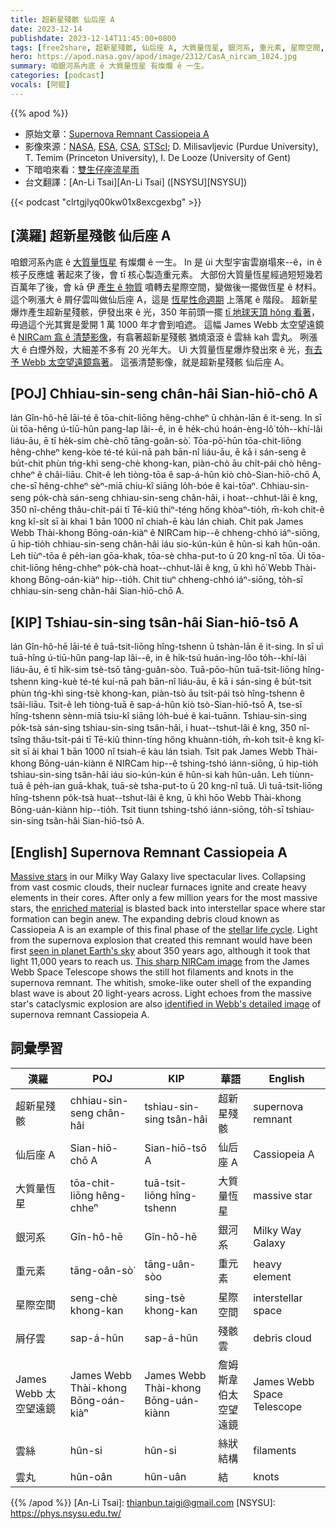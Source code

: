 ```yaml
---
title: 超新星殘骸 仙后座 A
date: 2023-12-14
publishdate: 2023-12-14T11:45:00+0800
tags: [free2share, 超新星殘骸, 仙后座 A, 大質量恆星, 銀河系, 重元素, 星際空間, 屑仔雲, James Webb 太空望遠鏡, 雲絲, 雲丸]
hero: https://apod.nasa.gov/apod/image/2312/CasA_nircam_1024.jpg
summary: 咱銀河系內底 ê 大質量恆星 有燦爛 ê 一生。
categories: [podcast]
vocals: [阿錕]
---
```


{{% apod %}}

- 原始文章：[Supernova Remnant Cassiopeia A](https://apod.nasa.gov/apod/ap231214.html)
- 影像來源：[NASA](https://www.nasa.gov/), [ESA](https://www.esa.int/), [CSA](https://www.asc-csa.gc.ca/eng/), [STScI](https://www.stsci.edu/); D. Milisavljevic (Purdue University), T. Temim (Princeton University), I. De Looze (University of Gent)
- 下暗咱來看：[雙生仔座流星雨](https://earthsky.org/astronomy-essentials/everything-you-need-to-know-geminid-meteor-shower/)
- 台文翻譯：[An-Li Tsai][An-Li Tsai] ([NSYSU][NSYSU])

{{< podcast "clrtgjlyq00kw01x8excgexbg" >}}

## [漢羅] 超新星殘骸 仙后座 A
咱銀河系內底 ê [大質量恆星][Massive stars] 有燦爛 ê 一生。
In 是 ùi 大型宇宙雲崩塌來--ê，in ê 核子反應爐 著起來了後，會 tī 核心製造重元素。
大部份大質量恆星經過短短幾若百萬年了後，會 kā 伊 [產生 ê 物質][enriched material] 噴轉去星際空間，變做後一擺做恆星 ê 材料。
這个咧漲大 ê 屑仔雲叫做仙后座 A，這是 [恆星性命週期][stellar life cycle] 上落尾 ê 階段。
超新星爆炸產生超新星殘骸，伊發出來 ê 光，350 年前頭一擺 [tī 地球天頂 hŏng 看著][seen in planet Earth's sky]，毋過這个光其實是愛開 1 萬 1000 年才會到咱遮。
這幅 James Webb 太空望遠鏡 ê [NIRCam 翕 ê 清楚影像][This sharp NIRCam image]，有翕著超新星殘骸 猶燒滾滾 ê 雲絲 kah 雲丸。
咧漲大 ê 白煙外殼，大細差不多有 20 光年大。
Uì 大質量恆星爆炸發出來 ê 光，[有去予 Webb 太空望遠鏡翕著][identified in Webb's detailed image]。
這張清楚影像，就是超新星殘骸 仙后座 A。

## [POJ] Chhiau-sin-seng chân-hâi Sian-hiō-chō A
lán Gîn-hô-hē lāi-té ê tōa-chit-liōng hêng-chheⁿ ū chhàn-lān ê it-seng.
In sī ùi tōa-hêng ú-tiū-hûn pang-lap lâi--ê, in ê he̍k-chú hoán-èng-lô͘ to̍h--khí-lâi liáu-āu, ē tī he̍k-sim chè-chō tāng-goân-sò͘.
Tōa-pō͘-hūn tōa-chit-liōng hêng-chheⁿ keng-kòe té-té kúi-nā pah bān-nî liáu-āu, ē kā i sán-seng ê bu̍t-chit phùn tńg-khì seng-chè khong-kan, piàn-chò āu chi̍t-pái chò hêng-chheⁿ ê châi-liāu.
Chit-ê leh tiòng-tōa ê sap-á-hûn kiò chò-Sian-hiō-chō A, che-sī hêng-chheⁿ sèⁿ-miā chiu-kî siāng lo̍h-bóe ê kai-tōaⁿ.
Chhiau-sin-seng po̍k-chà sán-seng chhiau-sin-seng chân-hâi, i hoat--chhut-lâi ê kng, 350 nî-chêng thâu-chi̍t-pái tī Tē-kiû thiⁿ-téng hőng khòaⁿ-tio̍h, m̄-koh chit-ê kng kî-si̍t sī ài khai 1 bān 1000 nî chiah-ē kàu lán chiah.
Chit pak James Webb Thài-khong Bōng-oán-kiàⁿ ê NIRCam hip--ê chheng-chhó iáⁿ-siōng, ū hip-tio̍h chhiau-sin-seng chân-hâi iáu sio-kún-kún ê hûn-si kah hûn-oân.
Leh tiùⁿ-tōa ê pe̍h-ian gōa-khak, tōa-sè chha-put-to ū 20 kng-nî tōa.
Ùi tōa-chit-liōng hêng-chheⁿ po̍k-chà hoat--chhut-lâi ê kng, ū khì hō͘ Webb Thài-khong Bōng-oán-kiàⁿ hip--tio̍h.
Chit tiuⁿ chheng-chhó iáⁿ-siōng, to̍h-sī chhiau-sin-seng chân-hâi Sian-hiō-chō A.

## [KIP] Tshiau-sin-sing tsân-hâi Sian-hiō-tsō A
lán Gîn-hô-hē lāi-té ê tuā-tsit-liōng hîng-tshenn ū tshàn-lān ê it-sing.
In sī uì tuā-hîng ú-tiū-hûn pang-lap lâi--ê, in ê hi̍k-tsú huán-ìng-lôo to̍h--khí-lâi liáu-āu, ē tī hi̍k-sim tsè-tsō tāng-guân-sòo.
Tuā-pōo-hūn tuā-tsit-liōng hîng-tshenn king-kuè té-té kuí-nā pah bān-nî liáu-āu, ē kā i sán-sing ê bu̍t-tsit phùn tńg-khì sing-tsè khong-kan, piàn-tsò āu tsi̍t-pái tsò hîng-tshenn ê tsâi-liāu.
Tsit-ê leh tiòng-tuā ê sap-á-hûn kiò tsò-Sian-hiō-tsō A, tse-sī hîng-tshenn sènn-miā tsiu-kî siāng lo̍h-bué ê kai-tuānn.
Tshiau-sin-sing po̍k-tsà sán-sing tshiau-sin-sing tsân-hâi, i huat--tshut-lâi ê kng, 350 nî-tsîng thâu-tsi̍t-pái tī Tē-kiû thinn-tíng hőng khuànn-tio̍h, m̄-koh tsit-ê kng kî-si̍t sī ài khai 1 bān 1000 nî tsiah-ē kàu lán tsiah.
Tsit pak James Webb Thài-khong Bōng-uán-kiànn ê NIRCam hip--ê tshing-tshó iánn-siōng, ū hip-tio̍h tshiau-sin-sing tsân-hâi iáu sio-kún-kún ê hûn-si kah hûn-uân.
Leh tiùnn-tuā ê pe̍h-ian guā-khak, tuā-sè tsha-put-to ū 20 kng-nî tuā.
Uì tuā-tsit-liōng hîng-tshenn po̍k-tsà huat--tshut-lâi ê kng, ū khì hōo Webb Thài-khong Bōng-uán-kiànn hip--tio̍h.
Tsit tiunn tshing-tshó iánn-siōng, to̍h-sī tshiau-sin-sing tsân-hâi Sian-hiō-tsō A.

## [English] Supernova Remnant Cassiopeia A
[Massive stars][Massive stars] in our Milky Way Galaxy live spectacular lives.
Collapsing from vast cosmic clouds, their nuclear furnaces ignite and create heavy elements in their cores.
After only a few million years for the most massive stars, the [enriched material][enriched material] is blasted back into interstellar space where star formation can begin anew.
The expanding debris cloud known as Cassiopeia A is an example of this final phase of the [stellar life cycle][stellar life cycle].
Light from the supernova explosion that created this remnant would have been first [seen in planet Earth's sky][seen in planet Earth's sky] about 350 years ago, although it took that light 11,000 years to reach us.
[This sharp NIRCam image][This sharp NIRCam image] from the James Webb Space Telescope shows the still hot filaments and knots in the supernova remnant.
The whitish, smoke-like outer shell of the expanding blast wave is about 20 light-years across.
Light echoes from the massive star's cataclysmic explosion are also [identified in Webb's detailed image][identified in Webb's detailed image] of supernova remnant Cassiopeia A.

## 詞彙學習

|漢羅|POJ|KIP|華語|English|
|-|-|-|-|-|
|超新星殘骸|chhiau-sin-seng chân-hâi|tshiau-sin-sing tsân-hâi|超新星殘骸|supernova remnant|
|仙后座 A|Sian-hiō-chō A|Sian-hiō-tsō A|仙后座 A|Cassiopeia A|
|大質量恆星|tōa-chit-liōng hêng-chheⁿ|tuā-tsit-liōng hîng-tshenn|大質量恆星|massive star|
|銀河系|Gîn-hô-hē|Gîn-hô-hē|銀河系|Milky Way Galaxy|
|重元素|tāng-oân-sò͘|tāng-uân-sòo|重元素|heavy element|
|星際空間|seng-chè khong-kan|sing-tsè khong-kan|星際空間|interstellar space|
|屑仔雲|sap-á-hûn|sap-á-hûn|殘骸雲|debris cloud|
|James Webb 太空望遠鏡|James Webb Thài-khong Bōng-oán-kiàⁿ|James Webb Thài-khong Bōng-uán-kiànn|詹姆斯韋伯太空望遠鏡|James Webb Space Telescope|
|雲絲|hûn-si|hûn-si|絲狀結構|filaments|
|雲丸|hûn-oân|hûn-uân|結|knots|

{{% /apod %}}
[An-Li Tsai]: thianbun.taigi@gmail.com
[NSYSU]: https://phys.nsysu.edu.tw/

[copyright]: https://apod.nasa.gov/apod/fap/lib/about_apod.html#srapply
[License]: https://creativecommons.org/licenses/by/3.0/

[Massive stars]:https://en.wikipedia.org/wiki/Stellar_evolution#Massive_stars
[enriched material]:https://apod.nasa.gov/apod/ap190801.html
[stellar life cycle]:https://universe.nasa.gov/stars/basics/
[seen in planet Earth's sky]:https://spider.seds.org/spider/Vars/casA.html
[This sharp NIRCam image]:https://webbtelescope.org/contents/media/images/2023/149/01HGGZ4TPD8XFNPCBTZ2QYM0ZM
[identified in Webb's detailed image]:https://webbtelescope.org/contents/media/images/2023/149/01HGGZDJX7RZR07HWZ6YEQ74CR
